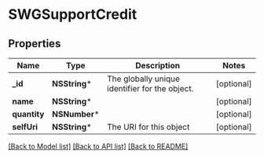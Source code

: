 # SWGSupportCredit

## Properties
Name | Type | Description | Notes
------------ | ------------- | ------------- | -------------
**_id** | **NSString*** | The globally unique identifier for the object. | [optional] 
**name** | **NSString*** |  | [optional] 
**quantity** | **NSNumber*** |  | [optional] 
**selfUri** | **NSString*** | The URI for this object | [optional] 

[[Back to Model list]](../README.md#documentation-for-models) [[Back to API list]](../README.md#documentation-for-api-endpoints) [[Back to README]](../README.md)


